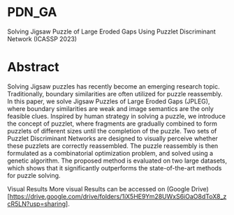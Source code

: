 # PDN_GA
Solving Jigsaw Puzzle of Large Eroded Gaps Using Puzzlet Discriminant Network (ICASSP 2023)

# Abstract
Solving Jigsaw puzzles has recently become an emerging research topic. Traditionally, boundary similarities are often utilized for puzzle reassembly. In this paper, we solve Jigsaw Puzzles of Large Eroded Gaps (JPLEG), where boundary similarities are weak and image semantics are the only feasible clues. Inspired by human strategy in solving a puzzle, we introduce the concept of puzzlet, where fragments are gradually combined to form puzzlets of different sizes until the completion of the puzzle. Two sets of Puzzlet Discriminant Networks are designed to visually perceive whether these puzzlets are correctly reassembled. The puzzle reassembly is then formulated as a combinatorial optimization problem, and solved using a genetic algorithm. The proposed method is evaluated on two large datasets, which shows that it significantly outperforms the state-of-the-art methods for puzzle solving.

Visual Results
More visual Results can be accessed on (Google Drive)[https://drive.google.com/drive/folders/1iX5HE9Ym28UWxS6iOaO8dToX8_zcR5LN?usp=sharing].
